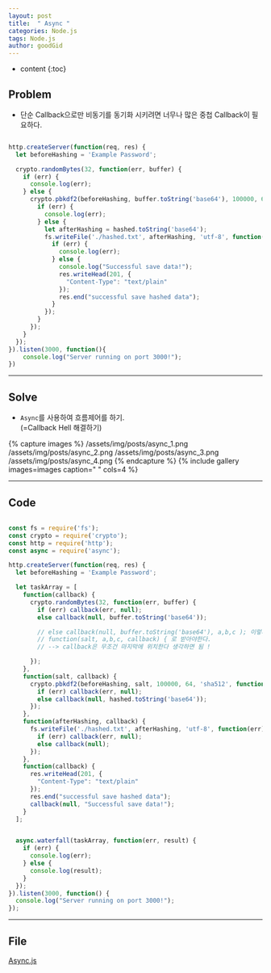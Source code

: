```yaml
---
layout: post
title:  " Async "
categories: Node.js
tags: Node.js
author: goodGid
---
```

* content
{:toc}


## Problem

* 단순 Callback으로만 비동기를 동기화 시키려면 너무나 많은 중첩 Callback이 필요하다.

``` js

http.createServer(function(req, res) {
  let beforeHashing = 'Example Password';

  crypto.randomBytes(32, function(err, buffer) {
    if (err) {
      console.log(err);
    } else {
      crypto.pbkdf2(beforeHashing, buffer.toString('base64'), 100000, 64, 'sha512', function(err, hashed) {
        if (err) {
          console.log(err);
        } else {
          let afterHashing = hashed.toString('base64');
          fs.writeFile('./hashed.txt', afterHashing, 'utf-8', function(err) {
            if (err) {
              console.log(err);
            } else {
              console.log("Successful save data!");
              res.writeHead(201, {
                "Content-Type": "text/plain"
              });
              res.end("successful save hashed data");
            }
          });
        }
      });
    }
  });
}).listen(3000, function(){
	console.log("Server running on port 3000!");
})

```

---

## Solve 

* `Async`를 사용하여 흐름제어를 하기. <br> (=Callback Hell 해결하기)

{% capture images %}
	/assets/img/posts/async_1.png
	/assets/img/posts/async_2.png
	/assets/img/posts/async_3.png
	/assets/img/posts/async_4.png
{% endcapture %}
{% include gallery images=images caption=" " cols=4 %}


---

## Code
``` js

const fs = require('fs');
const crypto = require('crypto');
const http = require('http');
const async = require('async');

http.createServer(function(req, res) {
  let beforeHashing = 'Example Password';

  let taskArray = [
    function(callback) {
      crypto.randomBytes(32, function(err, buffer) {
        if (err) callback(err, null);
        else callback(null, buffer.toString('base64'));

        // else callback(null, buffer.toString('base64'), a,b,c ); 이렇게 보낸다면        
        // function(salt, a,b,c, callback) { 로 받아야한다. 
        // --> callback은 무조건 마지막에 위치한다 생각하면 됨 !

      });
    },
    function(salt, callback) {
      crypto.pbkdf2(beforeHashing, salt, 100000, 64, 'sha512', function(err, hashed) {
        if (err) callback(err, null);
        else callback(null, hashed.toString('base64'));
      });
    },
    function(afterHashing, callback) {
      fs.writeFile('./hashed.txt', afterHashing, 'utf-8', function(err) {
        if (err) callback(err, null);
        else callback(null);
      });
    },
    function(callback) {
      res.writeHead(201, {
        "Content-Type": "text/plain"
      });
      res.end("successful save hashed data");
      callback(null, "Successful save data!");
    }
  ];


  async.waterfall(taskArray, function(err, result) {
    if (err) {
      console.log(err);
    } else {
      console.log(result);
    }
  });
}).listen(3000, function() {
  console.log("Server running on port 3000!");
});

```

---

## File

[Async.js](https://github.com/goodGid/Node.js/blob/master/Source/async.js)
